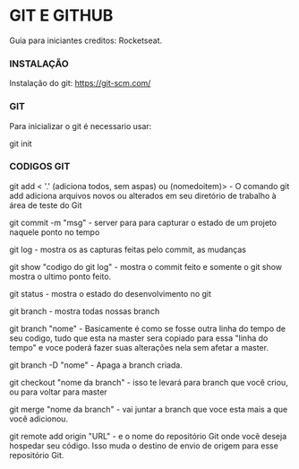 # GIT E GITHUB
Guia para iniciantes
creditos: Rocketseat.

### INSTALAÇÃO
Instalação do git:
https://git-scm.com/

### GIT

Para inicializar o git é necessario usar:

git init

### CODIGOS GIT

git add < '.' (adiciona todos, sem aspas) ou (nomedoitem)> - O comando git add adiciona arquivos novos ou alterados em seu diretório de trabalho à área de teste do Git

git commit -m "msg" - server para para capturar o estado de um projeto naquele ponto no tempo

git log - mostra os as capturas feitas pelo commit, as mudanças

git show "codigo do git log" - mostra o commit feito e somente o git show mostra o ultimo ponto feito.

git status - mostra o estado do desenvolvimento no git

git branch - mostra todas nossas branch

git branch "nome" - Basicamente é como se fosse outra linha do tempo de seu codigo, tudo que esta na master sera copiado para essa "linha do tempo" e voce poderá fazer suas alterações nela sem afetar a master.

git branch -D "nome" - Apaga a branch criada.

git checkout "nome da branch" - isso te levará para branch que você criou, ou para voltar para master

git merge "nome da branch" - vai juntar a branch que voce esta mais a que você adicionou.

git remote add origin "URL" - e o nome do repositório Git onde você deseja hospedar seu código. Isso muda o destino de envio de origem para esse repositório Git.
